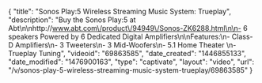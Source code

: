 {
    "title": "Sonos Play:5 Wireless Streaming Music System: Trueplay",
    "description": "Buy the Sonos Play:5 at Abt\n\nhttp:\/\/www.abt.com\/product\/94949\/Sonos-ZK6288.html\n\n- 6 speakers Powered by 6 Dedicated Digital Amplifiers\n\nFeatures:\n- Class-D Amplifiers\n- 3 Tweeters\n- 3 Mid-Woofers\n- 5.1 Home Theater \n- Trueplay Tuning",
    "videoid": "69863585",
    "date_created": "1446855133",
    "date_modified": "1476900163",
    "type": "captivate",
    "layout": "video",
    "url": "\/v\/sonos-play-5-wireless-streaming-music-system-trueplay\/69863585"
}